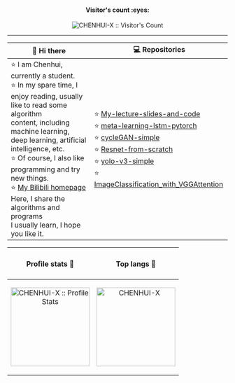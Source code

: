 
<h4 align="center">Visitor's count :eyes:</h4>

<p align="center"><img src="https://profile-counter.glitch.me/{CHENHUI-X}/count.svg" alt="CHENHUI-X :: Visitor's Count" /></p>  

---


|  👋 Hi there     |                       💻 Repositories                   |
|  --------------  |                            ----                          |
| ⭐️ I am Chenhui, currently a student.<br> ⭐ In my spare time, I enjoy reading, usually like to read some algorithm <br>content, including machine learning, deep learning, artificial intelligence, etc. <br>⭐️ Of course, I also like programming and try new things. <br>⭐️ [My Bilibili homepage](https://space.bilibili.com/294132471) Here, I share the algorithms and programs <br>I usually learn, I hope you like it.  |  ⭐️ [ My-lecture-slides-and-code ]( https://github.com/CHENHUI-X/My-lecture-slides-and-code )<br>⭐️ [meta-learning-lstm-pytorch]( https://github.com/CHENHUI-X/meta-learning-lstm-pytorch )<br>⭐️ [cycleGAN-simple]( https://github.com/CHENHUI-X/cycleGAN-simple )<br>⭐️ [Resnet-from-scratch]( https://github.com/CHENHUI-X/Resnet-from-scratch )<br>⭐️ [yolo-v3-simple]( https://github.com/CHENHUI-X/yolo-v3-simple)<br>⭐️ [ImageClassification_with_VGGAttention](https://github.com/CHENHUI-X/ImageClassification_with_VGGAttention)  |

|  <h4 align="center">Profile stats :musical_keyboard:</h4>   |  <h4 align="center">Top langs :tongue:</h4>  |
|  --------------  |                            ----                          |
| <p align="center"><img  height="180em"  src="https://github-readme-stats.vercel.app/api?username=CHENHUI-X&show_icons=true&theme=synthwave" alt="CHENHUI-X :: Profile Stats" /></p> | <p align="center"><img height="180em"   src="https://github-readme-stats.vercel.app/api/top-langs/?username=CHENHUI-X&langs_count=10&theme=tokyonight&layout=compact" alt="CHENHUI-X" /></p> |
 





